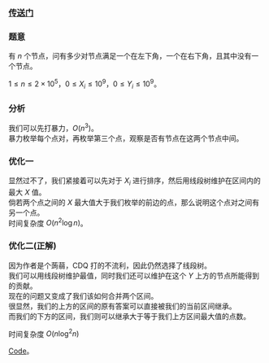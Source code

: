 ### [传送门](https://www.luogu.com.cn/problem/AT_joisc2014_i)

### 题意 
有 $n$ 个节点，问有多少对节点满足一个在左下角，一个在右下角，且其中没有一个节点。

$1\le n\le 2 \times 10^5$，$0 \le X_i\le 10^9$，$0 \le Y_i\le 10^9$。      

### 分析      

我们可以先打暴力，$O(n^3)$。    
暴力枚举每个点对，再枚举第三个点，观察是否有节点在这两个节点中间。

### 优化一
显然过不了，我们紧接着可以先对于 $X_i$ 进行排序，然后用线段树维护在区间内的最大 $X$ 值。      
倘若两个点之间的 $X$ 最大值大于我们枚举的前边的点，那么说明这个点对之间有另一个点。                 
时间复杂度 $O(n^2 \log n)$。     

### 优化二(正解)

因为作者是个蒟蒻，CDQ 打的不流利，因此仍然选择了线段树。        
我们可以用线段树维护最值，同时我们还可以维护在这个 $Y$ 上方的节点所能得到的贡献。     
现在的问题又变成了我们该如何合并两个区间。    
很显然，我们的上方的区间的原有答案可以直接被我们的当前区间继承。    
而我们的下方的区间，我们则可以继承大于等于我们上方区间最大值的点数。

时间复杂度 $O(n\log^2 n)$      

[Code](https://www.luogu.com.cn/paste/nhbdal19)。